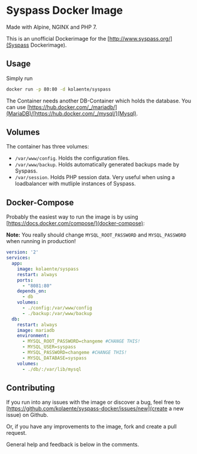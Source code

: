 # Syspass Docker Image

Made with Alpine, NGINX and PHP 7.

This is an unofficial Dockerimage for the [http://www.syspass.org/](Syspass Dockerimage).

## Usage

Simply run 

```bash
docker run -p 80:80 -d kolaente/syspass
```

The Container needs another DB-Container which holds the database. You can use [https://hub.docker.com/_/mariadb/](MariaDB)/[https://hub.docker.com/_/mysql/](Mysql).

## Volumes

The container has three volumes:
* `/var/www/config`. Holds the configuration files.
* `/var/www/backup`. Holds automatically generated backups made by Syspass.
* `/var/session`. Holds PHP session data. Very useful when using a loadbalancer with mutliple instances of Syspass.

## Docker-Compose

Probably the easiest way to run the image is by using [https://docs.docker.com/compose/](docker-compose):

**Note:** You really should change `MYSQL_ROOT_PASSWORD` and `MYSQL_PASSWORD` when running in production!

```yaml
version: '2'
services:
  app:
    image: kolaente/syspass
    restart: always
    ports:
      - "8081:80"
    depends_on:
      - db
    volumes:
      - ./config:/var/www/config
      - ./backup:/var/www/backup
  db:
    restart: always
    image: mariadb
    environment:
      - MYSQL_ROOT_PASSWORD=changeme #CHANGE THIS!
      - MYSQL_USER=syspass
      - MYSQL_PASSWORD=changeme #CHANGE THIS!
      - MYSQL_DATABASE=syspass
    volumes:
      - ./db/:/var/lib/mysql
```

## Contributing

If you run into any issues with the image or discover a bug, feel free to [https://github.com/kolaente/syspass-docker/issues/new](create a new issue) on Github.

Or, if you have any improvements to the image, fork and create a pull request.

General help and feedback is below in the comments.
